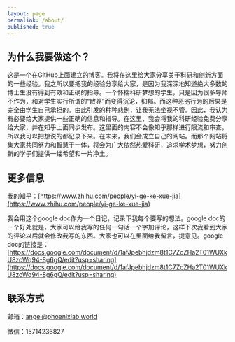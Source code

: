 ```yaml
---
layout: page
permalink: /about/
published: true
---
```

## 为什么我要做这个？

这是一个在GitHub上面建立的博客。我将在这里给大家分享关于科研和创新方面的一些经验。我之所以要把我的经验分享给大家，是因为我深深地知道绝大多数的博士生没有得到有效和正确的指导。一个怀揣科研梦想的学生，只是因为很多导师不作为，和对学生实行所谓的“散养”而变得沉沦，抑郁。而这种恶劣行为的后果是完全由学生自己承担的。由此引发的种种悲剧，让我无法坐视不管。因此，我认为有必要给大家提供一些正确的信息和指导。在这里，我会将我的科研经验免费分享给大家，并在知乎上面同步发布。这里面的内容不会像知乎那样进行限流和审查，所以我可以把想说的都记录下来。在未来，我们会成立自己的网站。而那个网站将集大家共同努力和智慧于一体，将会为广大依然热爱科研，追求学术梦想，努力创新的学子们提供一缕希望和一片净土。

## 更多信息

我的知乎：[https://www.zhihu.com/people/yi-ge-ke-xue-jia](https://www.zhihu.com/people/yi-ge-ke-xue-jia)

我会用这个google doc作为一个日记，记录下我每个要写的想法。google doc的一个好处就是，大家可以给我写的任何一句话一个字加评论，这样下次我看到大家的评论以后就会修改我写的东西。大家也可以在里面给我留言，提意见。google doc的链接是： [https://docs.google.com/document/d/1afJpebhjdzm8t1C7ZcZHa2T01WUXkU8zoWq94-8g6gQ/edit?usp=sharing](https://docs.google.com/document/d/1afJpebhjdzm8t1C7ZcZHa2T01WUXkU8zoWq94-8g6gQ/edit?usp=sharing)

## 联系方式

邮箱：[angel@phoenixlab.world](mailto:angel@phoenixlab.world)

微信：15714236827
